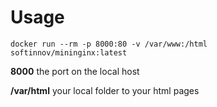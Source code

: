 Usage
=====

```shell
docker run --rm -p 8000:80 -v /var/www:/html softinnov/mininginx:latest
```

**8000** the port on the local host 

**/var/html** your local folder to your html pages 
